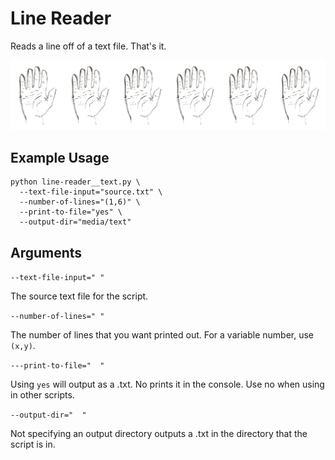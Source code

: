 # Line Reader

Reads a line off of a text file. That's it.

![illustration](image.png)


## Example Usage
```
python line-reader__text.py \
  --text-file-input="source.txt" \
  --number-of-lines="(1,6)" \
  --print-to-file="yes" \
  --output-dir="media/text"
```
## Arguments

`--text-file-input=" "`

The source text file for the script.

`--number-of-lines=" "`

The number of lines that you want printed out. For a variable number, use `(x,y)`.

`---print-to-file="  "`

Using `yes` will output as a .txt. No prints it in the console. Use no when using in other scripts.

`--output-dir="  "`

Not specifying an output directory outputs a .txt in the directory that the script is in.
